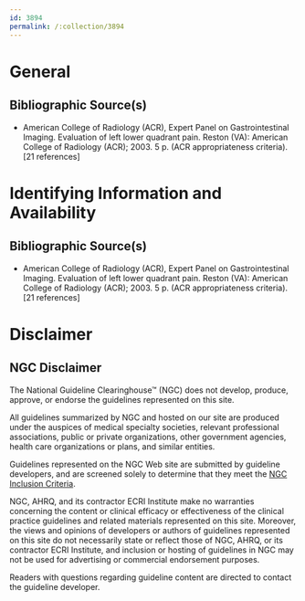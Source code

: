 ```yaml
---
id: 3894
permalink: /:collection/3894
---
```


# General

## Bibliographic Source(s)

- American College of Radiology (ACR), Expert Panel on Gastrointestinal Imaging. Evaluation of left lower quadrant pain. Reston (VA): American College of Radiology (ACR); 2003. 5 p. (ACR appropriateness criteria). [21 references]

# Identifying Information and Availability

## Bibliographic Source(s)

- American College of Radiology (ACR), Expert Panel on Gastrointestinal Imaging. Evaluation of left lower quadrant pain. Reston (VA): American College of Radiology (ACR); 2003. 5 p. (ACR appropriateness criteria). [21 references]

# Disclaimer

## NGC Disclaimer

The National Guideline Clearinghouse™ (NGC) does not develop, produce, approve, or endorse the guidelines represented on this site.

All guidelines summarized by NGC and hosted on our site are produced under the auspices of medical specialty societies, relevant professional associations, public or private organizations, other government agencies, health care organizations or plans, and similar entities.

Guidelines represented on the NGC Web site are submitted by guideline developers, and are screened solely to determine that they meet the [NGC Inclusion Criteria](/help-and-about/summaries/inclusion-criteria).

NGC, AHRQ, and its contractor ECRI Institute make no warranties concerning the content or clinical efficacy or effectiveness of the clinical practice guidelines and related materials represented on this site. Moreover, the views and opinions of developers or authors of guidelines represented on this site do not necessarily state or reflect those of NGC, AHRQ, or its contractor ECRI Institute, and inclusion or hosting of guidelines in NGC may not be used for advertising or commercial endorsement purposes.

Readers with questions regarding guideline content are directed to contact the guideline developer.

